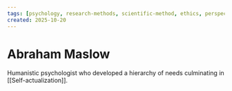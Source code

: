 ```yaml
---
tags: [psychology, research-methods, scientific-method, ethics, perspectives]
created: 2025-10-20
---
```

# Abraham Maslow

Humanistic psychologist who developed a hierarchy of needs culminating in [[Self-actualization]].
